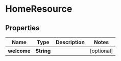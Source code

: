 
# HomeResource

## Properties
Name | Type | Description | Notes
------------ | ------------- | ------------- | -------------
**welcome** | **String** |  |  [optional]



